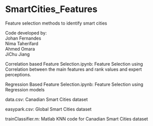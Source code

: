 # SmartCities_Features
Feature selection methods to identify smart cities

Code developed by: \
Johan Fernandes \
Nima Taherifard \
Ahmed Omara \
JiChu Jiang

Correlation based Feature Selection.ipynb: Feature Selection using Correlation between the main features and rank values and expert perceptions.

Regression Based Feature Selection.ipynb: Feature Selection using Regression models 

data.csv: Canadian Smart Cities dataset

easypark.csv: Global Smart Cities dataset

trainClassifier.m: Matlab KNN code for Canadian Smart Cities dataset
